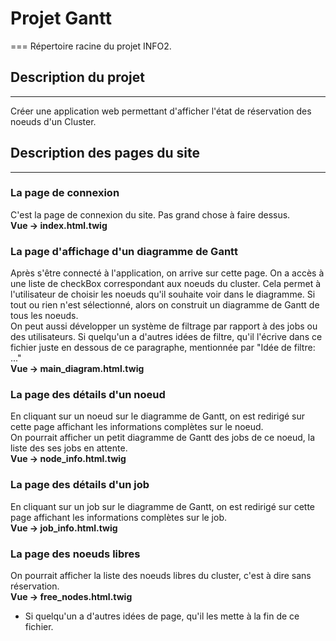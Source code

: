 # Projet Gantt
===
Répertoire racine du projet INFO2.

## Description du projet
---
Créer une application web permettant d'afficher l'état de réservation des noeuds d'un Cluster.

## Description des pages du site
---

### La page de connexion
C'est la page de connexion du site. Pas grand chose à faire dessus. <br />
**Vue -> index.html.twig**

### La page d'affichage d'un diagramme de Gantt
Après s'être connecté à l'application, on arrive sur cette page.
On a accès à une liste de checkBox correspondant aux noeuds du cluster. Cela permet à l'utilisateur de choisir les noeuds qu'il souhaite
voir dans le diagramme. Si tout ou rien n'est sélectionné, alors on construit un diagramme de Gantt de tous les noeuds. <br />
On peut aussi développer un système de filtrage par rapport à des jobs ou des utilisateurs. Si quelqu'un a d'autres idées de filtre, qu'il l'écrive dans ce fichier juste en dessous de ce paragraphe, mentionnée par "Idée de filtre: ..." <br />
**Vue -> main_diagram.html.twig**

### La page des détails d'un noeud
En cliquant sur un noeud sur le diagramme de Gantt, on est redirigé sur cette page affichant les informations complètes sur le noeud. <br />
On pourrait afficher un petit diagramme de Gantt des jobs de ce noeud, la liste des ses jobs en attente. <br />
**Vue -> node_info.html.twig**

### La page des détails d'un job
En cliquant sur un job sur le diagramme de Gantt, on est redirigé sur cette page affichant les informations complètes sur le job. <br />
**Vue -> job_info.html.twig**

### La page des noeuds libres
On pourrait afficher la liste des noeuds libres du cluster, c'est à dire sans réservation. <br />
**Vue -> free_nodes.html.twig**


* Si quelqu'un a d'autres idées de page, qu'il les mette à la fin de ce fichier.

